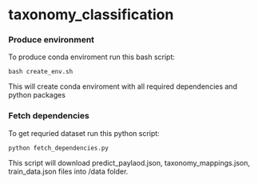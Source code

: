 # taxonomy_classification


### Produce environment
To produce conda enviroment run this bash script:

    bash create_env.sh 

This will create conda enviroment with all required dependencies and python packages

### Fetch dependencies
To get requried dataset run this python script:

    python fetch_dependencies.py
   
This script will download predict_paylaod.json, taxonomy_mappings.json, train_data.json files into /data folder.




